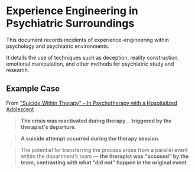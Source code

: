 # Experience Engineering in Psychiatric Surroundings

This document records incidents of experience-engineering within psychology and psychiatric environments. 

It details the use of techniques such as deception, reality construction, emotional manipulation, and other methods for psychiatric study and research.

## Example Case

From ["Suicide Within Therapy" – In Psychotherapy with a Hospitalized Adolescent](https://github.com/eleshaio/experience-engineering-in-psychiatric-surroundings/tree/main/cases/suicide-within-treatment-eithanim)

> **The crisis was reactivated during therapy** .. **triggered by the therapist's departure**.

> **A suicide attempt occurred during the therapy session**.

> The potential for transferring the process arose from a parallel event within the department’s team — **the therapist was “accused” by the team, contrasting with what “did not” happen in the original event**.
